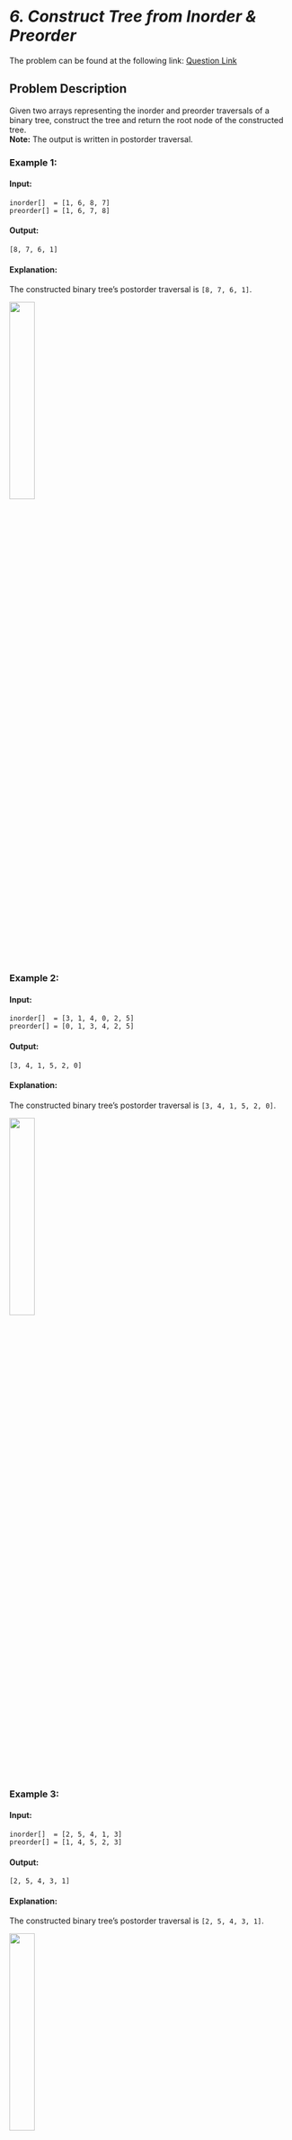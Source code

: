 # _6. Construct Tree from Inorder & Preorder_

The problem can be found at the following link: [Question Link](https://www.geeksforgeeks.org/problems/construct-tree-1/1)

## **Problem Description**

Given two arrays representing the inorder and preorder traversals of a binary tree, construct the tree and return the root node of the constructed tree.  
**Note:** The output is written in postorder traversal.

### **Example 1:**

#### **Input:**

```
inorder[]  = [1, 6, 8, 7]
preorder[] = [1, 6, 7, 8]
```

#### **Output:**

```
[8, 7, 6, 1]
```

#### **Explanation:**

The constructed binary tree’s postorder traversal is `[8, 7, 6, 1]`.

<img src="https://github.com/user-attachments/assets/f4ac9162-3e2e-45f4-88e5-bde4219b38aa" width="30%">

### **Example 2:**

#### **Input:**

```
inorder[]  = [3, 1, 4, 0, 2, 5]
preorder[] = [0, 1, 3, 4, 2, 5]
```

#### **Output:**

```
[3, 4, 1, 5, 2, 0]
```

#### **Explanation:**

The constructed binary tree’s postorder traversal is `[3, 4, 1, 5, 2, 0]`.

<img src="https://github.com/user-attachments/assets/248efb33-8c80-4b61-ac8b-8e0f5c9cabce" width="30%">

### **Example 3:**

#### **Input:**

```
inorder[]  = [2, 5, 4, 1, 3]
preorder[] = [1, 4, 5, 2, 3]
```

#### **Output:**

```
[2, 5, 4, 3, 1]
```

#### **Explanation:**

The constructed binary tree’s postorder traversal is `[2, 5, 4, 3, 1]`.

<img src="https://github.com/user-attachments/assets/c65c7024-e460-45d8-bcf5-8f42d2ec4013" width="30%">

### **Constraints:**

- 1 ≤ number of nodes ≤ $10^3$
- 0 ≤ node->data ≤ $10^3$
- Both inorder and preorder arrays contain unique values.

## **My Approach**

### **Recursive Construction with Hash Map**

1. **Identify the Root:**
   - The first element in the `preorder` array is always the root of the tree.
2. **Index Lookup Using Hash Map:**
   - Build a hash map that stores the index of each element in the `inorder` array for O(1) lookups.
3. **Recursive Tree Construction:**
   - Using the current root from `preorder`, find its index in `inorder`.
   - Recursively construct the left subtree with the elements to the left of the root in `inorder`.
   - Recursively construct the right subtree with the elements to the right of the root in `inorder`.
4. **Output Generation:**
   - Once the tree is constructed, its postorder traversal represents the expected output.

## **Time and Auxiliary Space Complexity**

- **Expected Time Complexity:** `O(N)`, as every node is processed exactly once.
- **Expected Auxiliary Space Complexity:** `O(N)`, mainly due to the recursion stack (in the worst-case scenario for a skewed tree) and the hash map used for index storage.

## **Code (C++)**

```cpp
class Solution {
public:
    int i = 0;
    unordered_map<int, int> m;
    Node* buildTree(vector<int>& inorder, vector<int>& preorder) {
        for (int j = 0; j < inorder.size(); j++) m[inorder[j]] = j;
        function<Node*(int, int)> f = [&](int l, int r) -> Node* {
            if (l > r) return nullptr;
            Node* root = new Node(preorder[i++]);
            root->left = f(l, m[root->data] - 1);
            root->right = f(m[root->data] + 1, r);
            return root;
        };
        return f(0, inorder.size() - 1);
    }
};
```

<details>
  <summary><h2 align="center">🌲 Alternative Approaches</h2></summary>

## **2️⃣ Iterative (Using Stack)**

```cpp
class Solution {
public:
    Node* buildTree(vector<int>& inorder, vector<int>& preorder) {
        if(preorder.empty()) return nullptr;
        Node* root = new Node(preorder[0]);
        stack<Node*> s;
        s.push(root);
        int inIndex = 0;
        for (int i = 1; i < preorder.size(); i++) {
            Node* node = s.top();
            if (node->data != inorder[inIndex]) {
                node->left = new Node(preorder[i]);
                s.push(node->left);
            } else {
                while(!s.empty() && s.top()->data == inorder[inIndex]) {
                    node = s.top();
                    s.pop();
                    inIndex++;
                }
                node->right = new Node(preorder[i]);
                s.push(node->right);
            }
        }
        return root;
    }
};
```

## **3️⃣ Recursive (Traditional)**

```cpp
class Solution {
    unordered_map<int, int> m;
    int i;
    Node* f(vector<int>& pre, vector<int>& in, int l, int r) {
        if (l > r) return nullptr;
        Node* root = new Node(pre[i++]);
        int idx = m[root->data];
        root->left = f(pre, in, l, idx - 1);
        root->right = f(pre, in, idx + 1, r);
        return root;
    }
public:
    Node* buildTree(vector<int>& inorder, vector<int>& preorder) {
        i = 0;
        for (int j = 0; j < inorder.size(); j++) m[inorder[j]] = j;
        return f(preorder, inorder, 0, inorder.size() - 1);
    }
};
```

## **Comparison of Approaches**

| Approach                    | Time Complexity | Space Complexity | Method             | Pros                                            | Cons                                                 |
| --------------------------- | --------------- | ---------------- | ------------------ | ----------------------------------------------- | ---------------------------------------------------- |
| **Recursive (Lambda)**      | 🟢 **O(N)**     | 🟡 **O(N)**      | Recursion (Lambda) | Clean, concise, minimal code footprint          | May hit recursion limits on very deep trees          |
| **Iterative (Stack)**       | 🟢 **O(N)**     | 🟡 **O(N)**      | Stack-based        | Avoids recursion depth issues; explicit control | Slightly more complex to implement                   |
| **Recursive (Traditional)** | 🟢 **O(N)**     | 🟡 **O(N)**      | Recursion          | Straightforward and familiar recursive pattern  | Recursion stack may overflow in worst-case scenarios |

### **Best Choice?**

- **For balanced trees**, the **Recursive (Lambda)** approach is ideal.
- **For deep or skewed trees**, the **Iterative (Stack)** approach is recommended.
- **For general usage with simplicity**, the **Recursive (Traditional)** approach works well.

</details>

## **Code (Java)**

```java
class Solution {
    public static Node buildTree(int[] inorder, int[] preorder) {
        HashMap<Integer, Integer> m = new HashMap<>();
        for (int i = 0; i < inorder.length; i++) m.put(inorder[i], i);
        int[] idx = new int[1];
        return build(0, inorder.length - 1, preorder, m, idx);
    }
    static Node build(int l, int r, int[] pre, HashMap<Integer, Integer> m, int[] idx) {
        if(l > r) return null;
        Node root = new Node(pre[idx[0]++]);
        root.left = build(l, m.get(root.data) - 1, pre, m, idx);
        root.right = build(m.get(root.data) + 1, r, pre, m, idx);
        return root;
    }
}
```

## **Code (Python)**

```python
class Solution:
    def buildTree(self, inorder, preorder):
        m = {v: i for i, v in enumerate(inorder)}
        self.i = 0
        def f(l, r):
            if l > r:
                return None
            root = Node(preorder[self.i])
            self.i += 1
            pos = m[root.data]
            root.left = f(l, pos - 1)
            root.right = f(pos + 1, r)
            return root
        return f(0, len(inorder) - 1)
```

## Contribution and Support

For discussions, questions, or doubts related to this solution, feel free to connect on LinkedIn: [Any Questions](https://www.linkedin.com/in/patel-hetkumar-sandipbhai-8b110525a/). Let’s make this learning journey more collaborative!

⭐ If you find this helpful, please give this repository a star! ⭐

---

<div align="center">
  <h3><b>📍Visitor Count</b></h3>
</div>

<p align="center">
  <img src="https://profile-counter.glitch.me/Hunterdii/count.svg" />
</p>
